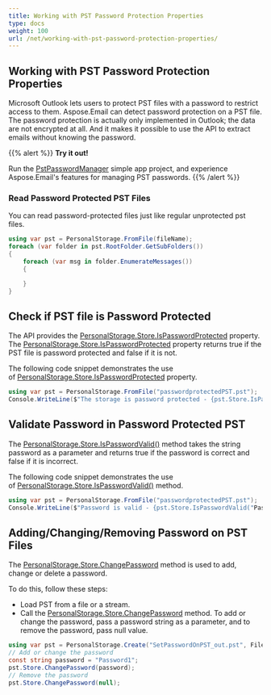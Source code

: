 ```yaml
---
title: Working with PST Password Protection Properties
type: docs
weight: 100
url: /net/working-with-pst-password-protection-properties/
---
```


## **Working with PST Password Protection Properties**

Microsoft Outlook lets users to protect PST files with a password to restrict access to them. Aspose.Email can detect password protection on a PST file. The password protection is actually only implemented in Outlook; the data are not encrypted at all. And it makes it possible to use the API to extract emails without knowing the password.

{{% alert %}}
**Try it out!**

Run the [PstPasswordManager](https://github.com/aspose-email/Aspose.Email-for-.NET/tree/master/Sample%20Apps/PstPasswordManager/PstPasswordManager) simple app project, and experience Aspose.Email's features for managing PST passwords.
{{% /alert %}}

### **Read Password Protected PST Files**

You can read password-protected files just like regular unprotected pst files.

```csharp
using var pst = PersonalStorage.FromFile(fileName);
foreach (var folder in pst.RootFolder.GetSubFolders())
{
    foreach (var msg in folder.EnumerateMessages())
    {

    }
}
```

## **Check if PST file is Password Protected**

The API provides the [PersonalStorage.Store.IsPasswordProtected](https://reference.aspose.com/email/net/aspose.email.storage.pst/messagestore/ispasswordprotected/) property. The [PersonalStorage.Store.IsPasswordProtected](https://reference.aspose.com/email/net/aspose.email.storage.pst/messagestore/ispasswordprotected/) property returns true if the PST file is password protected and false if it is not.

The following code snippet demonstrates the use of [PersonalStorage.Store.IsPasswordProtected](https://reference.aspose.com/email/net/aspose.email.storage.pst/messagestore/ispasswordprotected/) property.

```csharp
using var pst = PersonalStorage.FromFile("passwordprotectedPST.pst");
Console.WriteLine($"The storage is password protected - {pst.Store.IsPasswordProtected}");
```

## **Validate Password in Password Protected PST**

The [PersonalStorage.Store.IsPasswordValid()](https://reference.aspose.com/email/net/aspose.email.storage.pst/messagestore/ispasswordvalid/#ispasswordvalid) method takes the string password as a parameter and returns true if the password is correct and false if it is incorrect.

The following code snippet demonstrates the use of [PersonalStorage.Store.IsPasswordValid()](https://reference.aspose.com/email/net/aspose.email.storage.pst/messagestore/ispasswordvalid/#ispasswordvalid) method.

```csharp
using var pst = PersonalStorage.FromFile("passwordprotectedPST.pst");
Console.WriteLine($"Password is valid - {pst.Store.IsPasswordValid("Password1")}");
```

## **Adding/Changing/Removing Password on PST Files**

The [PersonalStorage.Store.ChangePassword](https://reference.aspose.com/email/net/aspose.email.storage.pst/messagestore/changepassword/) method is used to add, change or delete a password.

To do this, follow these steps:

- Load PST from a file or a stream.
- Call the [PersonalStorage.Store.ChangePassword](https://reference.aspose.com/email/net/aspose.email.storage.pst/messagestore/changepassword/) method. To add or change the password, pass a password string as a parameter, and to remove the password, pass null value.

```csharp
using var pst = PersonalStorage.Create("SetPasswordOnPST_out.pst", FileFormatVersion.Unicode);
// Add or change the password
const string password = "Password1";
pst.Store.ChangePassword(password);
// Remove the password
pst.Store.ChangePassword(null);
```
